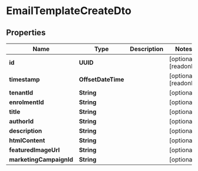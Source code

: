 

# EmailTemplateCreateDto


## Properties

| Name | Type | Description | Notes |
|------------ | ------------- | ------------- | -------------|
|**id** | **UUID** |  |  [optional] [readonly] |
|**timestamp** | **OffsetDateTime** |  |  [optional] [readonly] |
|**tenantId** | **String** |  |  [optional] |
|**enrolmentId** | **String** |  |  [optional] |
|**title** | **String** |  |  [optional] |
|**authorId** | **String** |  |  [optional] |
|**description** | **String** |  |  [optional] |
|**htmlContent** | **String** |  |  [optional] |
|**featuredImageUrl** | **String** |  |  [optional] |
|**marketingCampaignId** | **String** |  |  [optional] |



